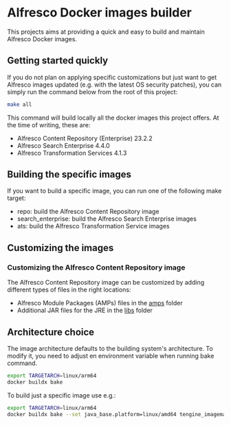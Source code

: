 # Alfresco Docker images builder

This projects aims at providing a quick and easy to build and maintain Alfresco
Docker images.

## Getting started quickly

If you do not plan on applying specific customizations but just want to get
Alfresco images updated (e.g. with the latest OS security patches), you can
simply run the command below from the root of this project:

```bash
make all
```

This command will build locally all the docker images this project offers.
At the time of writing, these are:

* Alfresco Content Repository (Enterprise) 23.2.2
* Alfresco Search Enterprise 4.4.0
* Alfresco Transformation Services 4.1.3

## Building the specific images

If you want to build a specific image, you can run one of the following make target:

* repo: build the Alfresco Content Repository image
* search_enterprise: build the Alfresco Search Enterprise images
* ats: build the Alfresco Transformation Service images

## Customizing the images

### Customizing the Alfresco Content Repository image

The Alfresco Content Repository image can be customized by adding different
types of files in the right locations:

* Alfresco Module Packages (AMPs) files in the [amps](repository/amps/README.md)
  folder
* Additional JAR files for the JRE in the [libs](repository/libs/README.md) folder

## Architecture choice

The image architecture defaults to the building system's architecture. To modify
it, you need to adjust en environment variable when running bake command.

```sh
export TARGETARCH=linux/arm64
docker buildx bake
```

To build just a specific image use e.g.:

```sh
export TARGETARCH=linux/arm64
docker buildx bake --set java_base.platform=linux/amd64 tengine_imagemagick
```
